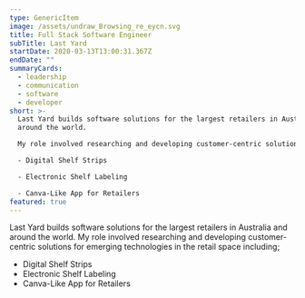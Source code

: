```yaml
---
type: GenericItem
image: /assets/undraw_Browsing_re_eycn.svg
title: Full Stack Software Engineer
subTitle: Last Yard
startDate: 2020-03-13T13:00:31.367Z
endDate: ""
summaryCards:
  - leadership
  - communication
  - software
  - developer
short: >-
  Last Yard builds software solutions for the largest retailers in Australia and
  around the world. 

  My role involved researching and developing customer-centric solutions for emerging technologies in the retail space including;

  - Digital Shelf Strips

  - Electronic Shelf Labeling

  - Canva-Like App for Retailers
featured: true
---
```

Last Yard builds software solutions for the largest retailers in Australia and around the world. 
My role involved researching and developing customer-centric solutions for emerging technologies in the retail space including;

* Digital Shelf Strips
* Electronic Shelf Labeling
* Canva-Like App for Retailers